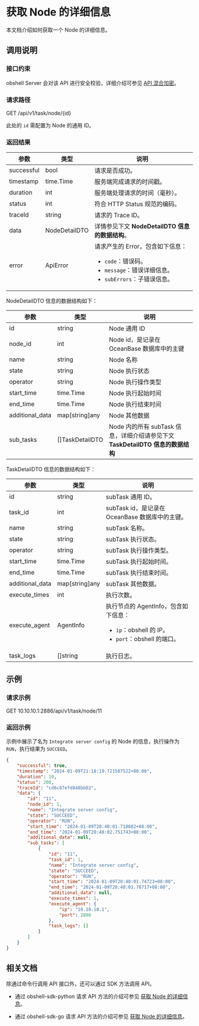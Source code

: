 # 获取 Node 的详细信息

本文档介绍如何获取一个 Node 的详细信息。

## 调用说明

### 接口约束

obshell Server 会对该 API 进行安全校验，详细介绍可参见 [API 混合加密](200.api-hybrid-encryption.md)。

### 请求路径

GET /api/v1/task/node/{id}

此处的 `id` 需配置为 Node 的通用 ID。

### 返回结果

| 参数 | 类型 | 说明 |
| --- | --- | ---- |
| successful | bool | 请求是否成功。 |
| timestamp | time.Time | 服务端完成请求的时间戳。 |
| duration | int | 服务端处理请求的时间（毫秒）。 |
| status | int | 符合 HTTP Status 规范的编码。 |
| traceId | string | 请求的 Trace ID。 |
| data | NodeDetailDTO | 详情参见下文 **NodeDetailDTO 信息的数据结构**。 |
| error | ApiError | 请求产生的 Error，包含如下信息：<ul><li>`code`：错误码。</li><li>`message`：错误详细信息。</li><li>`subErrors`：子错误信息。</li></ul> |

NodeDetailDTO 信息的数据结构如下：

| 参数 | 类型 | 说明 |
| --- | --- | --- |
| id | string | Node 通用 ID |
| node_id | int | Node id，是记录在 OceanBase 数据库中的主键 |
| name | string | Node 名称 |
| state | string | Node 执行状态 |
| operator | string | Node 执行操作类型 |
| start_time | time.Time | Node 执行起始时间 |
| end_time | time.Time | Node 执行结束时间 |
| additional_data | map[string]any | Node 其他数据 |
| sub_tasks | []TaskDetailDTO | Node 内的所有 subTask 信息，详细介绍请参见下文 **TaskDetailDTO 信息的数据结构** |

TaskDetailDTO 信息的数据结构如下：

| 参数 | 类型 | 说明 |
| --- | --- | --- |
| id | string | subTask 通用 ID。 |
| task_id | int | subTask id，是记录在 OceanBase 数据库中的主键。 |
| name | string | subTask 名称。 |
| state | string | subTask 执行状态。 |
| operator | string | subTask 执行操作类型。 |
| start_time | time.Time | subTask 执行起始时间。 |
| end_time | time.Time | subTask 执行结束时间。 |
| additional_data | map[string]any | subTask 其他数据。 |
| execute_times | int | 执行次数。 |
| execute_agent | AgentInfo | 执行节点的 AgentInfo，包含如下信息：<ul><li>`ip`：obshell 的 IP。</li><li>`port`：obshell 的端口。</li></ul> |
| task_logs | []string | 执行日志。 |

## 示例

### 请求示例

GET 10.10.10.1:2886/api/v1/task/node/11

### 返回示例

示例中展示了名为 `Integrate server config` 的 Node 的信息，执行操作为 `RUN`，执行结果为 `SUCCEED`。

```json
{
    "successful": true,
    "timestamp": "2024-01-09T21:18:19.721587522+08:00",
    "duration": 10,
    "status": 200,
    "traceId": "cd6c87efd848bb02",
    "data": {
        "id": "11",
        "node_id": 1,
        "name": "Integrate server config",
        "state": "SUCCEED",
        "operator": "RUN",
        "start_time": "2024-01-09T20:40:01.718882+08:00",
        "end_time": "2024-01-09T20:40:02.751743+08:00",
        "additional_data": null,
        "sub_tasks": [
            {
                "id": "11",
                "task_id": 1,
                "name": "Integrate server config",
                "state": "SUCCEED",
                "operator": "RUN",
                "start_time": "2024-01-09T20:40:01.74723+08:00",
                "end_time": "2024-01-09T20:40:01.76717+08:00",
                "additional_data": null,
                "execute_times": 1,
                "execute_agent": {
                    "ip": "10.10.10.1",
                    "port": 2886
                },
                "task_logs": []
            }
        ]
    }
}
```

## 相关文档

除通过命令行调用 API 接口外，还可以通过 SDK 方法调用 API。

* 通过 obshell-sdk-python 请求 API 方法的介绍可参见 [获取 Node 的详细信息](../500.obshell-sdk-reference/100.python/2100.get-node-detail-of-python.md)。

* 通过 obshell-sdk-go 请求 API 方法的介绍可参见 [获取 Node 的详细信息](../500.obshell-sdk-reference/200.go/2100.get-node-detail-of-go.md)。
